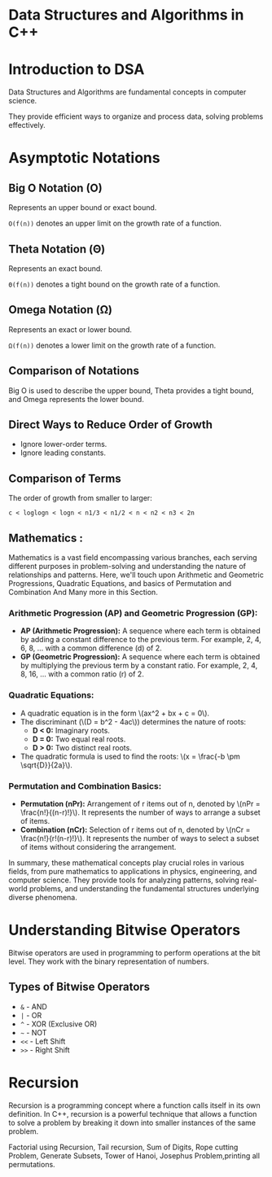 Data Structures and Algorithms in C++
=====================================

Introduction to DSA
====================

Data Structures and Algorithms are fundamental concepts in computer science.

They provide efficient ways to organize and process data, solving problems effectively.

Asymptotic Notations
====================

Big O Notation (O)
------------------

Represents an upper bound or exact bound.

`O(f(n))` denotes an upper limit on the growth rate of a function.

Theta Notation (Θ)
------------------

Represents an exact bound.

`Θ(f(n))` denotes a tight bound on the growth rate of a function.

Omega Notation (Ω)
------------------

Represents an exact or lower bound.

`Ω(f(n))` denotes a lower limit on the growth rate of a function.

Comparison of Notations
-----------------------

Big O is used to describe the upper bound, Theta provides a tight bound, and Omega represents the lower bound.

Direct Ways to Reduce Order of Growth
-------------------------------------

*   Ignore lower-order terms.
*   Ignore leading constants.

Comparison of Terms
-------------------

The order of growth from smaller to larger:

`c < loglogn < logn < n1/3 < n1/2 < n < n2 < n3 < 2n`



Mathematics :
--------------------

Mathematics is a vast field encompassing various branches, each serving different purposes in problem-solving and understanding the nature of relationships and patterns. Here, we'll touch upon Arithmetic and Geometric Progressions, Quadratic Equations, and basics of Permutation and Combination And Many more in this Section.

### Arithmetic Progression (AP) and Geometric Progression (GP):

*   **AP (Arithmetic Progression):** A sequence where each term is obtained by adding a constant difference to the previous term. For example, 2, 4, 6, 8, ... with a common difference (d) of 2.
*   **GP (Geometric Progression):** A sequence where each term is obtained by multiplying the previous term by a constant ratio. For example, 2, 4, 8, 16, ... with a common ratio (r) of 2.

### Quadratic Equations:

*   A quadratic equation is in the form \\(ax^2 + bx + c = 0\\).
*   The discriminant (\\(D = b^2 - 4ac\\)) determines the nature of roots:
    *   **D < 0:** Imaginary roots.
    *   **D = 0:** Two equal real roots.
    *   **D > 0:** Two distinct real roots.
*   The quadratic formula is used to find the roots: \\(x = \\frac{-b \\pm \\sqrt{D}}{2a}\\).

### Permutation and Combination Basics:

*   **Permutation (nPr):** Arrangement of r items out of n, denoted by \\(nPr = \\frac{n!}{(n-r)!}\\). It represents the number of ways to arrange a subset of items.
*   **Combination (nCr):** Selection of r items out of n, denoted by \\(nCr = \\frac{n!}{r!(n-r)!}\\). It represents the number of ways to select a subset of items without considering the arrangement.

In summary, these mathematical concepts play crucial roles in various fields, from pure mathematics to applications in physics, engineering, and computer science. They provide tools for analyzing patterns, solving real-world problems, and understanding the fundamental structures underlying diverse phenomena.

Understanding Bitwise Operators
===============================

Bitwise operators are used in programming to perform operations at the bit level. They work with the binary representation of numbers.

Types of Bitwise Operators
--------------------------

*   `&` - AND
*   `|` - OR
*   `^` - XOR (Exclusive OR)
*   `~` - NOT
*   `<<` - Left Shift
*   `>>` - Right Shift

Recursion
================

Recursion is a programming concept where a function calls itself in its own definition. In C++, recursion is a powerful technique that allows a function to solve a problem by breaking it down into smaller instances of the same problem.

Factorial using Recursion, Tail recursion, Sum of Digits, Rope cutting Problem, Generate Subsets, Tower of Hanoi, Josephus Problem,printing all permutations.

